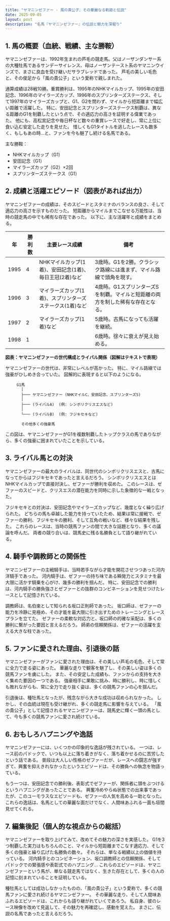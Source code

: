 ```yaml
---
title: "ヤマニンゼファー - 風の貴公子、その華麗なる軌跡と伝説"
date: 2025-09-05
layout: post
description: "名馬『ヤマニンゼファー』の伝説と魅力を深堀り"
---
```


## 1. 馬の概要（血統、戦績、主な勝鞍）

ヤマニンゼファーは、1992年生まれの芦毛の競走馬。父はノーザンダンサー系の大種牡馬であるサンデーサイレンス、母はノーザンテースト系のヤマニンウインズで、まさに良血を受け継いだサラブレッドであった。  芦毛の美しい毛色と、その俊足から「風の貴公子」という愛称で親しまれた。

通算成績は28戦10勝。重賞勝利は、1995年のNHKマイルカップ、1995年の安田記念、1996年のマイラーズカップ、1996年のスプリンターズステークス、そして1997年のマイラーズカップと、G1、G2を問わず、マイルから短距離まで幅広い距離で活躍した。  特に、安田記念とスプリンターズステークス制覇は、異なる距離のG1を制覇したという点で、その適応力の高さを証明する偉業であった。  他にも、高松宮記念や毎日杯など数々の重賞レースで好走し、常に上位に食い込む安定した走りを見せた。  惜しくもG1タイトルを逃したレースも数多く、もしもあの時…と、ファンを今も魅了し続ける名馬である。

主な勝鞍：

* NHKマイルカップ（G1）
* 安田記念（G1）
* マイラーズカップ（G2）×2回
* スプリンターズステークス（G1）


## 2. 成績と活躍エピソード（図表があれば出力）

ヤマニンゼファーの成績は、そのスピードとスタミナのバランスの良さ、そして適応力の高さを示すものだった。  短距離からマイルまでこなせる万能性は、当時の競走馬の中でも稀有な存在であった。  以下に、主な活躍年と成績をまとめる。

| 年   | 勝利数 | 主要レース成績                                     | 備考                                                                      |
|-----|-------|-------------------------------------------------|---------------------------------------------------------------------------|
| 1995 | 4     | NHKマイルカップ(1着)、安田記念(1着)、毎日王冠(2着)など | 3歳時。G1を2勝。クラシック路線には進まず、マイル路線で頭角を現す。           |
| 1996 | 3     | マイラーズカップ(1着)、スプリンターズステークス(1着)など | 4歳時。G1スプリンターズSを制覇。マイルと短距離の両方を制した稀有な存在となる。 |
| 1997 | 2     | マイラーズカップ(1着)など                             | 5歳時。古馬になっても活躍を継続。                                         |
| 1998 | 1     |                                                 | 6歳時。徐々に衰えが見え始める。                                           |


**図表：ヤマニンゼファーの世代構成とライバル関係（図解はテキストで表現）**

ヤマニンゼファーの世代は、非常にレベルが高かった。  特に、マイル路線では強豪がひしめき合っていた。  図解的に表現すると以下のようになる。

```
     G1馬
       │
       ├─── ヤマニンゼファー (NHKマイルC、安田記念、スプリンターズS)
       │
       ├─── (ライバルA)  (例: シンボリクリスエスなど)
       │
       └─── (ライバルB)  (例: フジキセキなど)

       その他多くの強豪馬
```

この図は、ヤマニンゼファーがG1を複数制覇したトップクラスの馬でありながら、多くの強豪に囲まれていたことを示している。


## 3. ライバル馬との対決

ヤマニンゼファーの最大のライバルは、同世代のシンボリクリスエスと、古馬になってからはフジキセキであったと言えるだろう。  シンボリクリスエスとはNHKマイルカップで直接対決し、ゼファーが勝利を収めた。  このレースは、ゼファーのスピードと、クリスエスの潜在能力を同時に示した象徴的な一戦となった。

フジキセキとの対決は、安田記念やマイラーズカップなど、幾度となく繰り広げられた。  どちらの馬も卓越した能力を持っていたため、結果は常に接戦で、ゼファーの勝利、フジキセキの勝利、そして互角の戦いなど、様々な結果を残した。  これらのレースは、当時の競馬ファンの間で大きな話題となり、多くの議論を呼んだ。  両者の競り合いは、競馬史に残る名勝負として語り継がれている。


## 4. 騎手や調教師との関係性

ヤマニンゼファーの主戦騎手は、当時若手ながら才能を開花させつつあった河内洋騎手であった。  河内騎手は、ゼファーの持ち味である瞬発力とスタミナを最大限に活かす騎乗を心がけ、幾多の勝利を掴んだ。  特に、安田記念での勝利は、河内騎手の勝負強さとゼファーとの抜群のコンビネーションを見せつけたレースとして記憶されている。

調教師は、名伯楽として知られる坂口正則師であった。  坂口師は、ゼファーの能力を冷静に見極め、その才能を最大限に引き出すためのトレーニングとレースプランを立てた。  ゼファーの柔軟な対応力と、坂口師の的確な采配は、多くの勝利に繋がった要因と言えるだろう。  師弟の信頼関係は、ゼファーの活躍を支える大きな柱であった。


## 5. ファンに愛された理由、引退後の話

ヤマニンゼファーがファンに愛された理由は、その美しい芦毛の毛色、そして常に全力で走る姿にあった。  華麗な走りで観客を魅了し、その美しい姿は多くの競馬ファンを虜にした。  また、その安定した成績も、ファンからの支持を大きく集めた要因の一つである。  強豪相手に果敢に挑み、時に勝利し、時に惜しくも敗れながらも、常に全力で走り抜く姿は、多くの競馬ファンの心を掴んだ。

引退後は、種牡馬となったが、残念ながら大きな成功は収められなかった。  しかし、その血統は現在も受け継がれ、多くの競走馬に影響を与えている。  「風の貴公子」として記憶されるヤマニンゼファーは、競馬史に輝く一頭の馬として、今も多くの競馬ファンに愛され続けている。


## 6. おもしろハプニングや逸話

ヤマニンゼファーには、いくつかの印象的な逸話が残されている。  一つは、レース前のパドックで、いつも以上に落ち着きがなく、落ち着かせるのに苦労したという話である。  普段は大人しい性格のゼファーだが、レースへの闘志が強すぎて、興奮を抑えきれなかったというエピソードは、その勝負への執念を物語っている。

もう一つは、安田記念での勝利後、表彰式でゼファーが、関係者に頭をぶつけるというハプニングがあったことである。  興奮冷めやらぬ状態での出来事であったが、このユーモラスなエピソードも、ゼファーの人気を高める一助となった。  これらの逸話は、名馬としての華麗な面だけでなく、人間味あふれる一面も垣間見せてくれる。


## 7. 編集後記（個人的な視点からの総括）

ヤマニンゼファーを取り上げてみて、改めてその魅力の深さを実感した。  G1を3つ制覇した実力はもちろんのこと、マイルから短距離までこなす適応力、そして多くの強豪と繰り広げた名勝負の数々。  それらは、単なる戦績以上の価値を持っている。  河内騎手とのコンビネーション、坂口調教師との信頼関係、そしてパドックでの緊張感や表彰式でのハプニング…  これらのエピソードは、ヤマニンゼファーという馬が、単なる競走馬ではなく、生きた存在として、多くの人の記憶に刻まれていることを証明している。

種牡馬としては成功しなかったものの、「風の貴公子」という愛称で、多くの競馬ファンに愛され続けるヤマニンゼファー。  その華麗な走り、そして人間味あふれるエピソードは、これからも語り継がれていくであろう。  私自身、彼のレース映像を改めて見返して、その魅力を再確認し、感動を覚えた。  まさに、伝説の名馬であったと言えるだろう。
